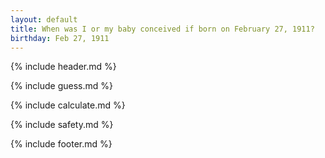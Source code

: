```yaml
---
layout: default
title: When was I or my baby conceived if born on February 27, 1911?
birthday: Feb 27, 1911
---
```


{% include header.md %}

{% include guess.md %}

{% include calculate.md %}

{% include safety.md %}

{% include footer.md %}



